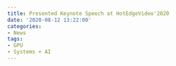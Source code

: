 ```yaml
---
title: Presented Keynote Speech at HotEdgeVideo'2020
date: '2020-08-12 13:22:00'
categories:
- News
tags:
- GPU
- Systems + AI
---
```


